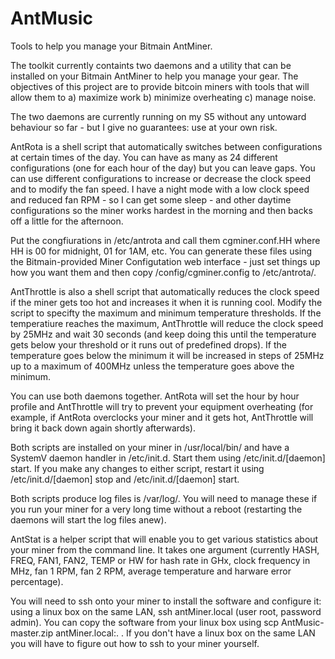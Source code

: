 # AntMusic
Tools to help you manage your Bitmain AntMiner.

The toolkit currently containts two daemons and a utility that can be installed on your Bitmain AntMiner to help you manage your gear. The objectives of this project are to provide bitcoin miners with tools that will allow them to a) maximize work b) minimize overheating c) manage noise.

The two daemons are currently running on my S5 without any untoward behaviour so far - but I give no guarantees: use at your own risk.

AntRota is a shell script that automatically switches between configurations at certain times of the day. You can have as many as 24 different configurations (one for each hour of the day) but you can leave gaps. You can use different configurations to increase or decrease the clock speed and to modify the fan speed. I have a night mode with a low clock speed and reduced fan RPM - so I can get some sleep - and other daytime configurations so the miner works hardest in the morning and then backs off a little for the afternoon.

Put the congfiurations in /etc/antrota and call them cgminer.conf.HH where HH is 00 for midnight, 01 for 1AM, etc. You can generate these files using the Bitmain-provided Miner Configutation web interface - just set things up how you want them and then copy /config/cgminer.config to /etc/antrota/.

AntThrottle is also a shell script that automatically reduces the clock speed if the miner gets too hot and increases it when it is running cool. Modify the script to specifty the maximum and minimum temperature thresholds. If the temperatiure reaches the maximum, AntThrottle will reduce the clock speed by 25MHz and wait 30 seconds (and keep doing this until the temperature gets below your threshold or it runs out of predefined drops). If the temperature goes below the minimum it will be increased in steps of 25MHz up to a maximum of 400MHz unless the temperature goes above the minimum.

You can use both daemons together. AntRota will set the hour by hour profile and AntThrottle will try to prevent your equipment overheating (for example, if AntRota overclocks your miner and it gets hot, AntThrottle will bring it back down again shortly afterwards).

Both scripts are installed on your miner in /usr/local/bin/ and have a SystemV daemon handler in /etc/init.d. Start them using /etc/init.d/[daemon] start. If you make any changes to either script, restart it using /etc/init.d/[daemon] stop and /etc/init.d/[daemon] start.

Both scripts produce log files is /var/log/. You will need to manage these if you run your miner for a very long time without a reboot (restarting the daemons will start the log files anew).

AntStat is a helper script that will enable you to get various statistics about your miner from the command line. It takes one argument (currently HASH, FREQ, FAN1, FAN2, TEMP or HW for hash rate in GHx, clock frequency in MHz, fan 1 RPM, fan 2 RPM, average temperature and harware error percentage).

You will need to ssh onto your miner to install the software and configure it: using a linux box on the same LAN, ssh antMiner.local (user root, password admin). You can copy the software from your linux box using scp AntMusic-master.zip antMiner.local:. . If you don't have a linux box on the same LAN you will have to figure out how to ssh to your miner yourself.
